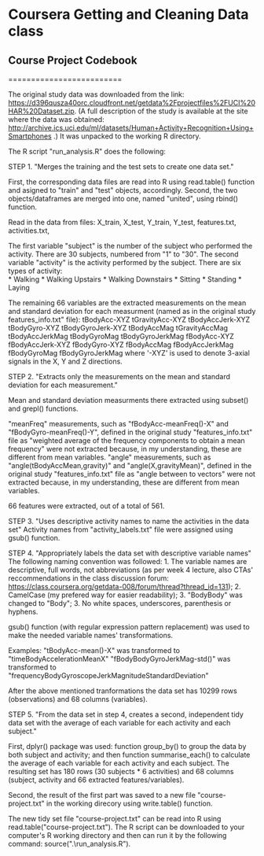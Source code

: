 # Coursera Getting and Cleaning Data class

## Course Project Codebook
=========================


The original study data was downloaded from the link: https://d396qusza40orc.cloudfront.net/getdata%2Fprojectfiles%2FUCI%20HAR%20Dataset.zip. (A full description of the study is available at the site where the data was obtained: http://archive.ics.uci.edu/ml/datasets/Human+Activity+Recognition+Using+Smartphones .)
It was unpacked to the working R directory.

The R script "run_analysis.R" does the following:

STEP 1. "Merges the training and the test sets to create one data set."

First, the corresponding data files are read into R using read.table() function and asigned to "train" and "test" objects, accordingly.
Second, the two objects/dataframes are merged into one, named "united", using rbind() function.


Read in the data from files: X_train, X_test, Y_train, Y_test, features.txt, activities.txt, 

The first variable "subject" is the number of the subject who performed the activity. There are 30 subjects, numbered from "1" to "30".
The second variable "activity" is the activity performed by the subject. There are six types of activity:  
	* Walking
	* Walking Upstairs
	* Walking Downstairs
	* Sitting
	* Standing
	* Laying

The remaining 66 variables are the extracted measurements on the mean and standard deviation for each measurment (named as in the original study features_info.txt" file): 
tBodyAcc-XYZ
tGravityAcc-XYZ
tBodyAccJerk-XYZ
tBodyGyro-XYZ
tBodyGyroJerk-XYZ
tBodyAccMag
tGravityAccMag
tBodyAccJerkMag
tBodyGyroMag
tBodyGyroJerkMag
fBodyAcc-XYZ
fBodyAccJerk-XYZ
fBodyGyro-XYZ
fBodyAccMag
fBodyAccJerkMag
fBodyGyroMag
fBodyGyroJerkMag
where '-XYZ' is used to denote 3-axial signals in the X, Y and Z directions.




STEP 2. "Extracts only the measurements on the mean and standard deviation for each measurement."

Mean and standard deviation measurments there extracted using subset() and grepl() functions.

"meanFreq" measurements, such as "fBodyAcc-meanFreq()-X" and "fBodyGyro-meanFreq()-Y", defined in the original study "features_info.txt" file as "weighted average of the frequency components to obtain a mean frequency" were not extracted because, in my understanding, these are different from mean variables.
"angle" measurements, such as "angle(tBodyAccMean,gravity)" and "angle(X,gravityMean)",  defined in the original study "features_info.txt" file as "angle between to vectors" were not extracted because, in my understanding, these are different from mean variables.

66 features were extracted, out of a total of 561.


STEP 3. "Uses descriptive activity names to name the activities in the data set" 
Activity names from "activity_labels.txt" file were assigned using gsub() function.


STEP 4. "Appropriately labels the data set with descriptive variable names" 
The following naming convention was followed:
	1. The variable names are descriptive, full words, not abbreviations (as per week 4 lecture, also CTAs' reccommendations in the class discussion forum: https://class.coursera.org/getdata-008/forum/thread?thread_id=131);
	2. CamelCase (my prefered way for easier readability);
	3. "BodyBody" was changed to "Body";
	3. No white spaces, underscores, parenthesis or hyphens.

gsub() function (with regular expression pattern replacement) was used to make the needed variable names' transformations.

Examples:
"tBodyAcc-mean()-X" was transformed to "timeBodyAccelerationMeanX"
"fBodyBodyGyroJerkMag-std()" was transformed to "frequencyBodyGyroscopeJerkMagnitudeStandardDeviation"


After the above mentioned tranformations the data set has 10299 rows (observations) and 68 columns (variables).

STEP 5. "From the data set in step 4, creates a second, independent tidy data set with the average of each variable for each activity and each subject."

First, dplyr() package was used: function group_by() to group the data by both subject and activity; and then function summarise_each() to calculate the average of each variable for each activity and each subject.
The resulting set has 180 rows (30 subjects * 6 activities) and 68 columns (subject, activity and 66 extracted features/variables).

Second, the result of the first part was saved to a new file "course-project.txt" in the working direcory using write.table() function.


The new tidy set file "course-project.txt" can be read into R using read.table("course-project.txt").
The R script can be downloaded to your computer's R working directory and then can run it by the following command: source(".\\run_analysis.R").
